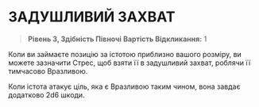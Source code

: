 ﻿# ЗАДУШЛИВИЙ ЗАХВАТ

> **Рівень 3, Здібність Півночі**
> **Вартість Відкликання:** 1

Коли ви займаєте позицію за істотою приблизно вашого розміру, ви можете зазначити Стрес, щоб взяти її в задушливий захват, роблячи її тимчасово Вразливою.

Коли істота атакує ціль, яка є Вразливою таким чином, вона завдає додатково 2d6 шкоди.
